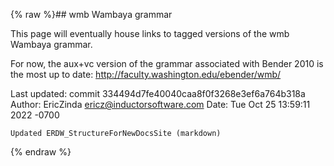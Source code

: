{% raw %}## wmb Wambaya grammar

This page will eventually house links to tagged versions of the wmb
Wambaya grammar.

For now, the aux+vc version of the grammar associated with Bender 2010
is the most up to date: <http://faculty.washington.edu/ebender/wmb/>

Last updated: commit 334494d7fe40040caa8f0f3268e3ef6a764b318a
Author: EricZinda <ericz@inductorsoftware.com>
Date:   Tue Oct 25 13:59:11 2022 -0700

    Updated ERDW_StructureForNewDocsSite (markdown)
{% endraw %}